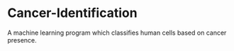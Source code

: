# Cancer-Identification
A machine learning program which classifies human cells based on cancer presence.

